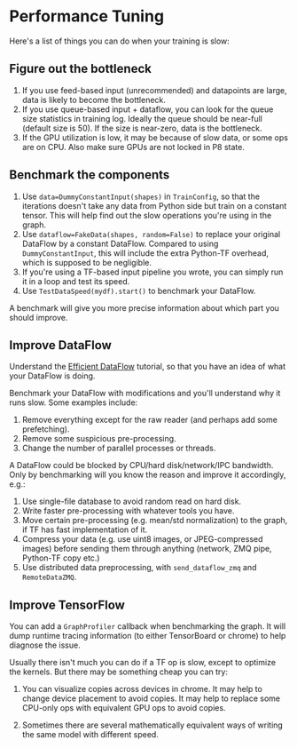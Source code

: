 
# Performance Tuning

Here's a list of things you can do when your training is slow:

## Figure out the bottleneck

1. If you use feed-based input (unrecommended) and datapoints are large, data is likely to become the
	 bottleneck.
2. If you use queue-based input + dataflow, you can look for the queue size statistics in
	 training log. Ideally the queue should be near-full (default size is 50).
 	 If the size is near-zero, data is the bottleneck.
3. If the GPU utilization is low, it may be because of slow data, or some ops are on CPU. Also make sure GPUs are not locked in P8 state.

## Benchmark the components
1. Use `data=DummyConstantInput(shapes)` in `TrainConfig`,
	so that the iterations doesn't take any data from Python side but train on a constant tensor.
	This will help find out the slow operations you're using in the graph.
2. Use `dataflow=FakeData(shapes, random=False)` to replace your original DataFlow by a constant DataFlow.
	Compared to using `DummyConstantInput`, this will include the extra Python-TF overhead, which is supposed to be negligible.
3. If you're using a TF-based input pipeline you wrote, you can simply run it in a loop and test its speed.
4. Use `TestDataSpeed(mydf).start()` to benchmark your DataFlow.

A benchmark will give you more precise information about which part you should improve.

## Improve DataFlow

Understand the [Efficient DataFlow](efficient-dataflow.html) tutorial,
so that you have an idea of what your DataFlow is doing.

Benchmark your DataFlow with modifications and you'll understand why it runs slow. Some examples
include:

1. Remove everything except for the raw reader (and perhaps add some prefetching).
2. Remove some suspicious pre-processing.
3. Change the number of parallel processes or threads.

A DataFlow could be blocked by CPU/hard disk/network/IPC bandwidth. Only by benchmarking will you
know the reason and improve it accordingly, e.g.:

1. Use single-file database to avoid random read on hard disk.
2. Write faster pre-processing with whatever tools you have.
3. Move certain pre-processing (e.g. mean/std normalization) to the graph, if TF has fast implementation of it.
4. Compress your data (e.g. use uint8 images, or JPEG-compressed images) before sending them through
	 anything (network, ZMQ pipe, Python-TF copy etc.)
5. Use distributed data preprocessing, with `send_dataflow_zmq` and `RemoteDataZMQ`.

## Improve TensorFlow

You can add a `GraphProfiler` callback when benchmarking the graph. It will
dump runtime tracing information (to either TensorBoard or chrome) to help diagnose the issue.

Usually there isn't much you can do if a TF op is slow, except to optimize the kernels.
But there may be something cheap you can try:
1. You can visualize copies across devices in chrome.
	 It may help to change device placement to avoid copies.
	 It may help to replace some CPU-only ops with equivalent GPU ops to avoid copies.

2. Sometimes there are several mathematically equivalent ways of writing the same model
	 with different speed.
